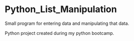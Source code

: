 # Python_List_Manipulation
 Small program for entering data and manipulating that data.

 Python project created during my python bootcamp.
